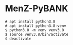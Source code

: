 # MenZ-PyBANK

```
# apt install python3.8
# apt install python3.8-venv
$ python3.8 -m venv venv3.8
$ source venv3.8/bin/activate
$ deactivate
```

